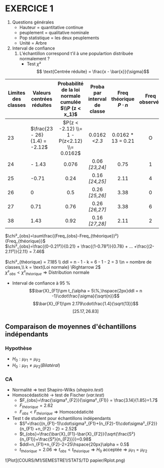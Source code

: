 # EXERCICE 1
1. Questions générales
    - Hauteur = quantitative continue
    - peuplement = qualitative nominale
    - Pop statistique = les deux peuplements
    - Unité = Arbre
2. Interval de confiance  
    1. L'échantillon correspond t'il à une populartion distribuée normalement ?
        - Test $\chi²$ 
$$ \text{Centrée réduite} = \frac{x - \bar{x}}{\sigma}$$

| Limites des classes | Valeurs centrées réduites     | Probabilité de la loi normale cumulée $\\P (z < x_1)$ | Proba par interval de classe | **Freq théorique** $P\cdot n$ | **Freq observée** |
| ------------------- | ----------------------------- | :---------------------------------------------------: | :--------------------------: | :---------------------------: | :---------------: |
| 23                  | $\frac{23 - 26}{1.4} = -2.12$ | $P(z < -2.12) \\= 1 - P(z<2.12) \\= 0.0162$           | 0.0162 *<2.3*                | 0.0162 * 13 = 0.21            | O                 |
| 24                  | - 1.43                        | 0.076                                                 | 0.06 *[23,24]*               | 0.75                          | 1                 |
| 25                  | -0.71                         | 0.24                                                  | 0.16 *[24,25]*               | 2.11                          | 4                 |
| 26                  | 0                             | 0.5                                                   | 0.26 *[25,26]*               | 3.38                          | 0                 |
| 27                  | 0.71                          | 0.76                                                  | 0.26 *[26,27]*               | 3.38                          | 6                 |
| 38                  | 1.43                          | 0.92                                                  | 0.16 *[27,28]*               | 2.11                          | 2                 |
 $\chi²_{obs}=\sum\frac{(Freq_{obs}-Freq_{théorique})²}{Freq_{théorique}}$  
 $\chi²_{obs}=\frac{(0-0.21²)}{0.21} + \frac{(1-0.78²)}{0.78} + ... +\frac{(2-2.11²)}{2.11} = 7.46$  <br><br>
 $\chi²_{théorique} = 7.185 \\ ddl = n - 1 - k = 6 - 1 - 2 = 3 \\n = nombre de classes,\\ k = \text{Loi normale} \Rightarrow 2$  
 $\chi²_{obs} < \chi²_{théorique} \Rightarrow \text{Distribution normale}$
    
- Interval de confiance à 95 %
$$\bar{X}_{F1}\pm t_{\alpha = 5\%,\hspace{2px}ddl = n -1}\cdot\frac{\sigma}{\sqrt{n}}$$
$$\bar{X}_{F1}\pm 2.179\cdot\frac{1.4}{\sqrt{13}}$$
$$[25.17 , 26.83]$$

## Comparaison de moyennes d'échantillons indépendants
### Hypothèse
- $H_0: \mu_{F1} = \mu_{F2}$
- $H_0: \mu_{F1} \ne \mu_{F2} (Bilatéral)$
### CA
- Normalité => test Shapiro-Wilks (*shapiro.test*)
- Homoscédasticité -> test de Fischer (*var.test*)  
    - $F_{obs}=\frac{\sigma²_{F2}}{\sigma²_{F1}} = \frac{3.14}{1.85}=1.7$
    - $F_{théorique} = 2.62$
    - $F_{obs}<F_{théorique} \Rightarrow \text{Homoscédaticité}$
- Test t de student pour échantillons indépendants
    - $S²=\frac{(n_{F1}-1)\cdot\sigma²_{F1}+(n_{F2}-1)\cdot\sigma²_{F2}}{n_{F1} +n_{F2} - 2} = 2.52$
    - $t_{obs}=\frac{\bar{X}_{F1}-\bar{X}_{F2}}{\sqrt{\frac{S²}{n_{F1}}+\frac{S²}{n_{F2}}}}=0.98$
    - $ddl=n_{F1}+n_{F2}-2=25\hspace{20px}\alpha = 0.5$ 
    - $t_{théorique} = 2.06\Rightarrow t_{obs}< t_{théorique}\Rightarrow H_0 \text{ acceptée}\Rightarrow\mu_{F1} = \mu_{F2}$ 

![Plot](COURS/M1/SEMESTRE1/STATS/TD papier/Rplot.png)